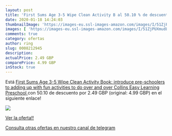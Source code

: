 ```yaml
---
layout: post
title: 'First Sums Age 3-5 Wipe Clean Activity B al 50.10 % de descuento'
date: 2020-01-18 14:24:03
thumbnailImage: 'https://images-eu.ssl-images-amazon.com/images/I/51ZjPUXmudL._SL200_.jpg'
images: [ 'https://images-eu.ssl-images-amazon.com/images/I/51ZjPUXmudL._SL200_.jpg' ]
comments: true
category: ofertas
author: ring
slug: 0008212945
description:
actualPrice: 2.49 GBP
comparePrice: 4.99 GBP
inStock: true
---
```


Está [First Sums Age 3-5 Wipe Clean Activity Book: introduce pre-schoolers to adding up with fun activities to do over and over  Collins Easy Learning Preschool ](https://www.amazon.com/dp/0008212945/?tag=redken08-20) con 50.10 de descuento por 2.49 GBP (original: 4.99 GBP) en el siguiente enlace!

[![](https://images-eu.ssl-images-amazon.com/images/I/51ZjPUXmudL._SL200_.jpg)](https://www.amazon.com/dp/0008212945/?tag=redken08-20)

[Ver la oferta!!](https://www.amazon.com/dp/0008212945/?tag=redken08-20)

[Consulta otras ofertas en nuestro canal de telegram](https://t.me/s/ofertas25)
